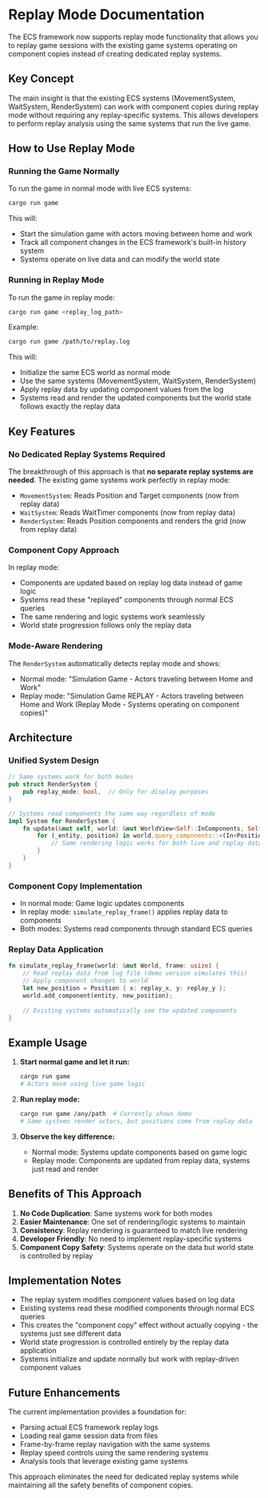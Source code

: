 # Replay Mode Documentation

The ECS framework now supports replay mode functionality that allows you to replay game sessions with the existing game systems operating on component copies instead of creating dedicated replay systems.

## Key Concept

The main insight is that the existing ECS systems (MovementSystem, WaitSystem, RenderSystem) can work with component copies during replay mode without requiring any replay-specific systems. This allows developers to perform replay analysis using the same systems that run the live game.

## How to Use Replay Mode

### Running the Game Normally

To run the game in normal mode with live ECS systems:

```bash
cargo run game
```

This will:
- Start the simulation game with actors moving between home and work
- Track all component changes in the ECS framework's built-in history system
- Systems operate on live data and can modify the world state

### Running in Replay Mode

To run the game in replay mode:

```bash
cargo run game <replay_log_path>
```

Example:
```bash
cargo run game /path/to/replay.log
```

This will:
- Initialize the same ECS world as normal mode
- Use the same systems (MovementSystem, WaitSystem, RenderSystem) 
- Apply replay data by updating component values from the log
- Systems read and render the updated components but the world state follows exactly the replay data

## Key Features

### No Dedicated Replay Systems Required

The breakthrough of this approach is that **no separate replay systems are needed**. The existing game systems work perfectly in replay mode:

- `MovementSystem`: Reads Position and Target components (now from replay data)
- `WaitSystem`: Reads WaitTimer components (now from replay data)  
- `RenderSystem`: Reads Position components and renders the grid (now from replay data)

### Component Copy Approach

In replay mode:
- Components are updated based on replay log data instead of game logic
- Systems read these "replayed" components through normal ECS queries
- The same rendering and logic systems work seamlessly
- World state progression follows only the replay data

### Mode-Aware Rendering

The `RenderSystem` automatically detects replay mode and shows:
- Normal mode: "Simulation Game - Actors traveling between Home and Work"
- Replay mode: "Simulation Game REPLAY - Actors traveling between Home and Work (Replay Mode - Systems operating on component copies)"

## Architecture

### Unified System Design

```rust
// Same systems work for both modes
pub struct RenderSystem {
    pub replay_mode: bool,  // Only for display purposes
}

// Systems read components the same way regardless of mode
impl System for RenderSystem {
    fn update(&mut self, world: &mut WorldView<Self::InComponents, Self::OutComponents>) {
        for (_entity, position) in world.query_components::<(In<Position>,)>() {
            // Same rendering logic works for both live and replay data
        }
    }
}
```

### Component Copy Implementation

- In normal mode: Game logic updates components
- In replay mode: `simulate_replay_frame()` applies replay data to components
- Both modes: Systems read components through standard ECS queries

### Replay Data Application

```rust
fn simulate_replay_frame(world: &mut World, frame: usize) {
    // Read replay data from log file (demo version simulates this)
    // Apply component changes to world
    let new_position = Position { x: replay_x, y: replay_y };
    world.add_component(entity, new_position);
    
    // Existing systems automatically see the updated components
}
```

## Example Usage

1. **Start normal game and let it run:**
   ```bash
   cargo run game
   # Actors move using live game logic
   ```

2. **Run replay mode:**
   ```bash
   cargo run game /any/path  # Currently shows demo
   # Same systems render actors, but positions come from replay data
   ```

3. **Observe the key difference:**
   - Normal mode: Systems update components based on game logic
   - Replay mode: Components are updated from replay data, systems just read and render

## Benefits of This Approach

1. **No Code Duplication**: Same systems work for both modes
2. **Easier Maintenance**: One set of rendering/logic systems to maintain
3. **Consistency**: Replay rendering is guaranteed to match live rendering
4. **Developer Friendly**: No need to implement replay-specific systems
5. **Component Copy Safety**: Systems operate on the data but world state is controlled by replay

## Implementation Notes

- The replay system modifies component values based on log data
- Existing systems read these modified components through normal ECS queries
- This creates the "component copy" effect without actually copying - the systems just see different data
- World state progression is controlled entirely by the replay data application
- Systems initialize and update normally but work with replay-driven component values

## Future Enhancements

The current implementation provides a foundation for:
- Parsing actual ECS framework replay logs
- Loading real game session data from files
- Frame-by-frame replay navigation with the same systems
- Replay speed controls using the same rendering systems
- Analysis tools that leverage existing game systems

This approach eliminates the need for dedicated replay systems while maintaining all the safety benefits of component copies.